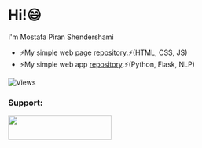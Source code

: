 # Hi!😄
I'm Mostafa Piran Shendershami 
- ⚡My simple web page [repository](https://github.com/mostafapiran/S_webpage).⚡(HTML, CSS, JS)
- ⚡My simple web app [repository](https://github.com/mostafapiran/CS50P_2023/tree/main/project).⚡(Python, Flask, NLP)


![Views](https://komarev.com/ghpvc/?username=mostafapiran&color=blue)

<h3 align="left">Support:</h3>
<p><a href="https://www.buymeacoffee.com/mostafapiran"> <img align="left" src="https://cdn.buymeacoffee.com/buttons/v2/default-yellow.png" height="50" width="210" /></a>
</p>



<!--
**mostafapiran/mostafapiran** is a ✨ _special_ ✨ repository because its `README.md` (this file) appears on your GitHub profile.

Here are some ideas to get you started:

- 🔭 I’m currently working on ...
- 🌱 I’m currently learning ...
- 👯 I’m looking to collaborate on ...
- 🤔 I’m looking for help with ...
- 💬 Ask me about ...
- 📫 How to reach me: ...
- 😄 Pronouns: ...
- ⚡ Fun fact: ...
-->
